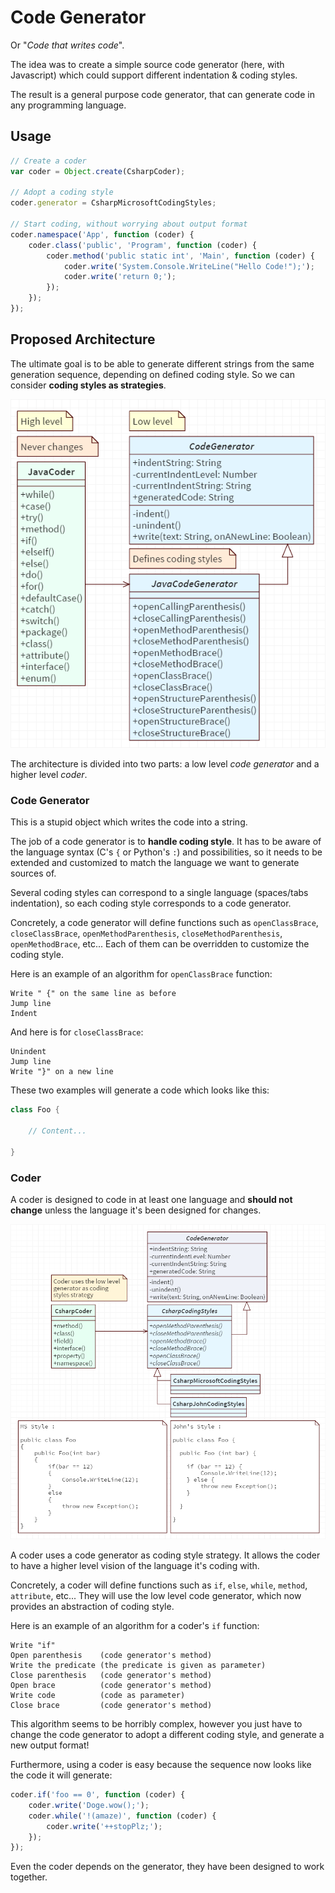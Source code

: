 # Code Generator

Or "_Code that writes code_".

The idea was to create a simple source code generator (here, with Javascript) which could support different indentation & coding styles.

The result is a general purpose code generator, that can generate code in any programming language.

## Usage

```javascript
// Create a coder
var coder = Object.create(CsharpCoder);

// Adopt a coding style
coder.generator = CsharpMicrosoftCodingStyles;

// Start coding, without worrying about output format
coder.namespace('App', function (coder) {
    coder.class('public', 'Program', function (coder) {
        coder.method('public static int', 'Main', function (coder) {
            coder.write('System.Console.WriteLine("Hello Code!");');
            coder.write('return 0;');
        });
    });
});
```

## Proposed Architecture

The ultimate goal is to be able to generate different strings from the same generation sequence, depending on defined coding style. So we can consider **coding styles as strategies**.

![Simple example of code generator](README.img/java-simple-example.png)

The architecture is divided into two parts: a low level _code generator_ and a higher level _coder_.

### Code Generator

This is a stupid object which writes the code into a string.

The job of a code generator is to **handle coding style**. It has to be aware of the language syntax (C's `{` or Python's `:`) and possibilities, so it needs to be extended and customized to match the language we want to generate sources of.

Several coding styles can correspond to a single language (spaces/tabs indentation), so each coding style corresponds to a code generator.

Concretely, a code generator will define functions such as `openClassBrace`, `closeClassBrace`, `openMethodParenthesis`, `closeMethodParenthesis`, `openMethodBrace`, etc... Each of them can be overridden to customize the coding style.

Here is an example of an algorithm for `openClassBrace` function:

```
Write " {" on the same line as before
Jump line
Indent
```

And here is for `closeClassBrace`:

```
Unindent
Jump line
Write "}" on a new line
```

These two examples will generate a code which looks like this:

```java
class Foo {

    // Content...

}
```

### Coder

A coder is designed to code in at least one language and **should not change** unless the language it's been designed for changes.

![Code generator Strategies example with C#](README.img/cs-strategies-example.png)

A coder uses a code generator as coding style strategy. It allows the coder to have a higher level vision of the language it's coding with.

Concretely, a coder will define functions such as `if`, `else`, `while`, `method`, `attribute`, etc... They will use the low level code generator, which now provides an abstraction of coding style.

Here is an example of an algorithm for a coder's `if` function:

```
Write "if"
Open parenthesis    (code generator's method)
Write the predicate (the predicate is given as parameter)
Close parenthesis   (code generator's method)
Open brace          (code generator's method)
Write code          (code as parameter)
Close brace         (code generator's method)
```

This algorithm seems to be horribly complex, however you just have to change the code generator to adopt a different coding style, and generate a new output format!

Furthermore, using a coder is easy because the sequence now looks like the code it will generate:

```javascript
coder.if('foo == 0', function (coder) {
    coder.write('Doge.wow();');
    coder.while('!(amaze)', function (coder) {
        coder.write('++stopPlz;');
    });
});
```

Even the coder depends on the generator, they have been designed to work together.
